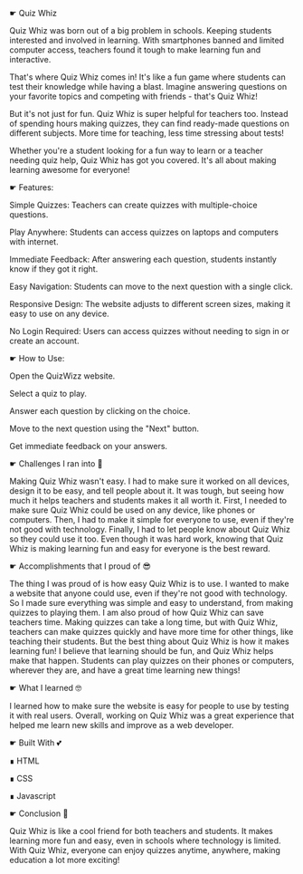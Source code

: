 ☛ Quiz Whiz

Quiz Whiz was born out of a big problem in schools. Keeping students interested and involved in learning. With smartphones banned and limited computer access, teachers found it tough to make learning fun and interactive.

That's where Quiz Whiz comes in! It's like a fun game where students can test their knowledge while having a blast. Imagine answering questions on your favorite topics and competing with friends - that's Quiz Whiz!

But it's not just for fun. Quiz Whiz is super helpful for teachers too. Instead of spending hours making quizzes, they can find ready-made questions on different subjects. More time for teaching, less time stressing about tests!

Whether you're a student looking for a fun way to learn or a teacher needing quiz help, Quiz Whiz has got you covered. It's all about making learning awesome for everyone!

☛ Features:

Simple Quizzes: Teachers can create quizzes with multiple-choice questions.

Play Anywhere: Students can access quizzes on laptops and computers with internet.

Immediate Feedback: After answering each question, students instantly know if they got it right.

Easy Navigation: Students can move to the next question with a single click.

Responsive Design: The website adjusts to different screen sizes, making it easy to use on any device.

No Login Required: Users can access quizzes without needing to sign in or create an account.

☛ How to Use:

Open the QuizWizz website.

Select a quiz to play.

Answer each question by clicking on the choice.

Move to the next question using the "Next" button.

Get immediate feedback on your answers.

☛ Challenges I ran into 🥺

Making Quiz Whiz wasn't easy. I had to make sure it worked on all devices, design it to be easy, and tell people about it. It was tough, but seeing how much it helps teachers and students makes it all worth it. First, I needed to make sure Quiz Whiz could be used on any device, like phones or computers. Then, I had to make it simple for everyone to use, even if they're not good with technology. Finally, I had to let people know about Quiz Whiz so they could use it too. Even though it was hard work, knowing that Quiz Whiz is making learning fun and easy for everyone is the best reward.

☛ Accomplishments that I proud of 😎

The thing I was proud of is how easy Quiz Whiz is to use. I wanted to make a website that anyone could use, even if they're not good with technology. So I made sure everything was simple and easy to understand, from making quizzes to playing them. I am also proud of how Quiz Whiz can save teachers time. Making quizzes can take a long time, but with Quiz Whiz, teachers can make quizzes quickly and have more time for other things, like teaching their students. But the best thing about Quiz Whiz is how it makes learning fun! I believe that learning should be fun, and Quiz Whiz helps make that happen. Students can play quizzes on their phones or computers, wherever they are, and have a great time learning new things!

☛ What I learned 🤓

I learned how to make sure the website is easy for people to use by testing it with real users. Overall, working on Quiz Whiz was a great experience that helped me learn new skills and improve as a web developer.

☛ Built With 💕

∎ HTML

∎ CSS

∎ Javascript

☛ Conclusion 🤩

Quiz Whiz is like a cool friend for both teachers and students. It makes learning more fun and easy, even in schools where technology is limited. With Quiz Whiz, everyone can enjoy quizzes anytime, anywhere, making education a lot more exciting!
